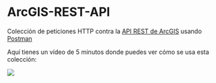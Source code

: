 # ArcGIS-REST-API
Colección de peticiones HTTP contra la [API REST de ArcGIS](http://resources.arcgis.com/en/help/arcgis-rest-api/index.html#//02r300000054000000) usando [Postman](https://chrome.google.com/webstore/detail/postman/fhbjgbiflinjbdggehcddcbncdddomop/related?hl=en)

Aquí tienes un vídeo de 5 minutos donde puedes ver cómo se usa esta colección:

[<img src="https://i.ytimg.com/vi/jQdFKC2LcSA/hqdefault.jpg">](https://www.youtube.com/watch?v=jQdFKC2LcSA&feature=youtu.be)
